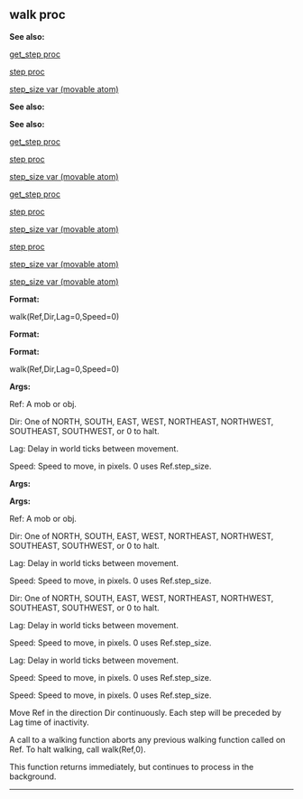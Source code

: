 

 walk proc
-----------




**See also:** 


[get\_step proc](#/proc/get_step) 

[step proc](#/proc/step) 

[step\_size var (movable atom)](#/atom/movable/var/step_size) 





**See also:** 

**See also:**

[get\_step proc](#/proc/get_step) 

[step proc](#/proc/step) 

[step\_size var (movable atom)](#/atom/movable/var/step_size) 



[get\_step proc](#/proc/get_step)

[step proc](#/proc/step) 

[step\_size var (movable atom)](#/atom/movable/var/step_size) 


[step proc](#/proc/step)

[step\_size var (movable atom)](#/atom/movable/var/step_size) 

[step\_size var (movable atom)](#/atom/movable/var/step_size)


**Format:** 


 walk(Ref,Dir,Lag=0,Speed=0)
 


**Format:** 

**Format:**

 walk(Ref,Dir,Lag=0,Speed=0)



**Args:** 


 Ref: A mob or obj.
 
 Dir: One of NORTH, SOUTH, EAST, WEST, NORTHEAST, NORTHWEST, SOUTHEAST,
 SOUTHWEST, or 0 to halt.
 
 Lag: Delay in world ticks between movement.
 
 Speed: Speed to move, in pixels. 0 uses Ref.step\_size.
 





**Args:** 

**Args:**

 Ref: A mob or obj.
 
 Dir: One of NORTH, SOUTH, EAST, WEST, NORTHEAST, NORTHWEST, SOUTHEAST,
 SOUTHWEST, or 0 to halt.
 
 Lag: Delay in world ticks between movement.
 
 Speed: Speed to move, in pixels. 0 uses Ref.step\_size.
 




 Dir: One of NORTH, SOUTH, EAST, WEST, NORTHEAST, NORTHWEST, SOUTHEAST,
 SOUTHWEST, or 0 to halt.
 
 Lag: Delay in world ticks between movement.
 
 Speed: Speed to move, in pixels. 0 uses Ref.step\_size.
 



 Lag: Delay in world ticks between movement.
 
 Speed: Speed to move, in pixels. 0 uses Ref.step\_size.
 


 Speed: Speed to move, in pixels. 0 uses Ref.step\_size.


 Move Ref in the direction Dir continuously. Each step will be preceded
by Lag time of inactivity.




 A call to a walking function aborts any previous walking function called
on Ref. To halt walking, call walk(Ref,0).




 This function returns immediately, but continues to process in the
background.





---


